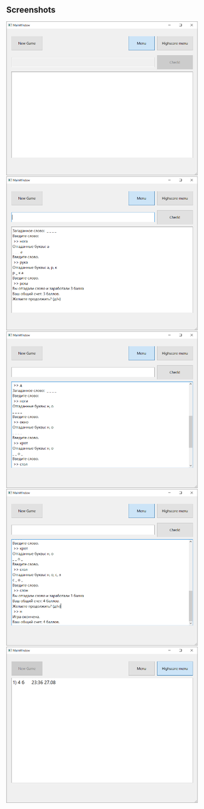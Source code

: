 ## Screenshots
![](/pics/1.png)
![](/pics/2.png)
![](/pics/3.png)
![](/pics/4.png)
![](/pics/5.png)
